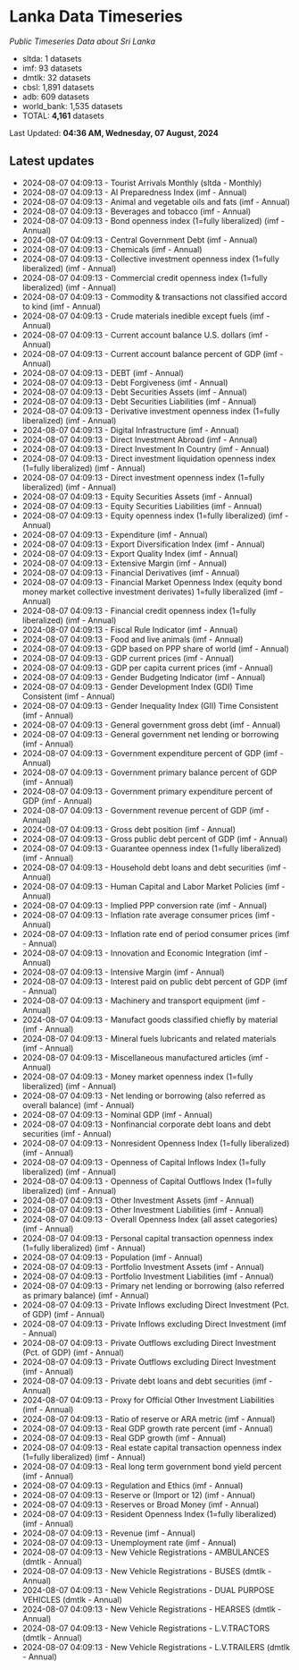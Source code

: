 # Lanka Data Timeseries
*Public Timeseries Data about Sri Lanka*

* sltda: 1 datasets
* imf: 93 datasets
* dmtlk: 32 datasets
* cbsl: 1,891 datasets
* adb: 609 datasets
* world_bank: 1,535 datasets
* TOTAL: **4,161** datasets

Last Updated: **04:36 AM, Wednesday, 07 August, 2024**

## Latest updates

* 2024-08-07 04:09:13 - Tourist Arrivals Monthly (sltda - Monthly)
* 2024-08-07 04:09:13 - AI Preparedness Index (imf - Annual)
* 2024-08-07 04:09:13 - Animal and vegetable oils and fats (imf - Annual)
* 2024-08-07 04:09:13 - Beverages and tobacco (imf - Annual)
* 2024-08-07 04:09:13 - Bond openness index (1=fully liberalized) (imf - Annual)
* 2024-08-07 04:09:13 - Central Government Debt (imf - Annual)
* 2024-08-07 04:09:13 - Chemicals (imf - Annual)
* 2024-08-07 04:09:13 - Collective investment openness index (1=fully liberalized) (imf - Annual)
* 2024-08-07 04:09:13 - Commercial credit openness index (1=fully liberalized) (imf - Annual)
* 2024-08-07 04:09:13 - Commodity & transactions not classified accord to kind (imf - Annual)
* 2024-08-07 04:09:13 - Crude materials inedible except fuels (imf - Annual)
* 2024-08-07 04:09:13 - Current account balance U.S. dollars (imf - Annual)
* 2024-08-07 04:09:13 - Current account balance percent of GDP (imf - Annual)
* 2024-08-07 04:09:13 - DEBT (imf - Annual)
* 2024-08-07 04:09:13 - Debt Forgiveness (imf - Annual)
* 2024-08-07 04:09:13 - Debt Securities Assets (imf - Annual)
* 2024-08-07 04:09:13 - Debt Securities Liabilities (imf - Annual)
* 2024-08-07 04:09:13 - Derivative investment openness index (1=fully liberalized) (imf - Annual)
* 2024-08-07 04:09:13 - Digital Infrastructure (imf - Annual)
* 2024-08-07 04:09:13 - Direct Investment Abroad (imf - Annual)
* 2024-08-07 04:09:13 - Direct Investment In Country (imf - Annual)
* 2024-08-07 04:09:13 - Direct investment liquidation openness index (1=fully liberalized) (imf - Annual)
* 2024-08-07 04:09:13 - Direct investment openness index (1=fully liberalized) (imf - Annual)
* 2024-08-07 04:09:13 - Equity Securities Assets (imf - Annual)
* 2024-08-07 04:09:13 - Equity Securities Liabilities (imf - Annual)
* 2024-08-07 04:09:13 - Equity openness index (1=fully liberalized) (imf - Annual)
* 2024-08-07 04:09:13 - Expenditure (imf - Annual)
* 2024-08-07 04:09:13 - Export Diversification Index (imf - Annual)
* 2024-08-07 04:09:13 - Export Quality Index (imf - Annual)
* 2024-08-07 04:09:13 - Extensive Margin (imf - Annual)
* 2024-08-07 04:09:13 - Financial Derivatives (imf - Annual)
* 2024-08-07 04:09:13 - Financial Market Openness Index (equity bond money market collective investment derivates) 1=fully liberalized (imf - Annual)
* 2024-08-07 04:09:13 - Financial credit openness index (1=fully liberalized) (imf - Annual)
* 2024-08-07 04:09:13 - Fiscal Rule Indicator (imf - Annual)
* 2024-08-07 04:09:13 - Food and live animals (imf - Annual)
* 2024-08-07 04:09:13 - GDP based on PPP share of world (imf - Annual)
* 2024-08-07 04:09:13 - GDP current prices (imf - Annual)
* 2024-08-07 04:09:13 - GDP per capita current prices (imf - Annual)
* 2024-08-07 04:09:13 - Gender Budgeting Indicator (imf - Annual)
* 2024-08-07 04:09:13 - Gender Development Index (GDI) Time Consistent (imf - Annual)
* 2024-08-07 04:09:13 - Gender Inequality Index (GII) Time Consistent (imf - Annual)
* 2024-08-07 04:09:13 - General government gross debt (imf - Annual)
* 2024-08-07 04:09:13 - General government net lending or borrowing (imf - Annual)
* 2024-08-07 04:09:13 - Government expenditure percent of GDP (imf - Annual)
* 2024-08-07 04:09:13 - Government primary balance percent of GDP (imf - Annual)
* 2024-08-07 04:09:13 - Government primary expenditure percent of GDP (imf - Annual)
* 2024-08-07 04:09:13 - Government revenue percent of GDP (imf - Annual)
* 2024-08-07 04:09:13 - Gross debt position (imf - Annual)
* 2024-08-07 04:09:13 - Gross public debt percent of GDP (imf - Annual)
* 2024-08-07 04:09:13 - Guarantee openness index (1=fully liberalized) (imf - Annual)
* 2024-08-07 04:09:13 - Household debt loans and debt securities (imf - Annual)
* 2024-08-07 04:09:13 - Human Capital and Labor Market Policies (imf - Annual)
* 2024-08-07 04:09:13 - Implied PPP conversion rate (imf - Annual)
* 2024-08-07 04:09:13 - Inflation rate average consumer prices (imf - Annual)
* 2024-08-07 04:09:13 - Inflation rate end of period consumer prices (imf - Annual)
* 2024-08-07 04:09:13 - Innovation and Economic Integration (imf - Annual)
* 2024-08-07 04:09:13 - Intensive Margin (imf - Annual)
* 2024-08-07 04:09:13 - Interest paid on public debt percent of GDP (imf - Annual)
* 2024-08-07 04:09:13 - Machinery and transport equipment (imf - Annual)
* 2024-08-07 04:09:13 - Manufact goods classified chiefly by material (imf - Annual)
* 2024-08-07 04:09:13 - Mineral fuels lubricants and related materials (imf - Annual)
* 2024-08-07 04:09:13 - Miscellaneous manufactured articles (imf - Annual)
* 2024-08-07 04:09:13 - Money market openness index (1=fully liberalized) (imf - Annual)
* 2024-08-07 04:09:13 - Net lending or borrowing (also referred as overall balance) (imf - Annual)
* 2024-08-07 04:09:13 - Nominal GDP (imf - Annual)
* 2024-08-07 04:09:13 - Nonfinancial corporate debt loans and debt securities (imf - Annual)
* 2024-08-07 04:09:13 - Nonresident Openness Index (1=fully liberalized) (imf - Annual)
* 2024-08-07 04:09:13 - Openness of Capital Inflows Index (1=fully liberalized) (imf - Annual)
* 2024-08-07 04:09:13 - Openness of Capital Outflows Index (1=fully liberalized) (imf - Annual)
* 2024-08-07 04:09:13 - Other Investment Assets (imf - Annual)
* 2024-08-07 04:09:13 - Other Investment Liabilities (imf - Annual)
* 2024-08-07 04:09:13 - Overall Openness Index (all asset categories) (imf - Annual)
* 2024-08-07 04:09:13 - Personal capital transaction openness index (1=fully liberalized) (imf - Annual)
* 2024-08-07 04:09:13 - Population (imf - Annual)
* 2024-08-07 04:09:13 - Portfolio Investment Assets (imf - Annual)
* 2024-08-07 04:09:13 - Portfolio Investment Liabilities (imf - Annual)
* 2024-08-07 04:09:13 - Primary net lending or borrowing (also referred as primary balance) (imf - Annual)
* 2024-08-07 04:09:13 - Private Inflows excluding Direct Investment (Pct. of GDP) (imf - Annual)
* 2024-08-07 04:09:13 - Private Inflows excluding Direct Investment (imf - Annual)
* 2024-08-07 04:09:13 - Private Outflows excluding Direct Investment (Pct. of GDP) (imf - Annual)
* 2024-08-07 04:09:13 - Private Outflows excluding Direct Investment (imf - Annual)
* 2024-08-07 04:09:13 - Private debt loans and debt securities (imf - Annual)
* 2024-08-07 04:09:13 - Proxy for Official Other Investment Liabilities (imf - Annual)
* 2024-08-07 04:09:13 - Ratio of reserve or ARA metric (imf - Annual)
* 2024-08-07 04:09:13 - Real GDP growth rate percent (imf - Annual)
* 2024-08-07 04:09:13 - Real GDP growth (imf - Annual)
* 2024-08-07 04:09:13 - Real estate capital transaction openness index (1=fully liberalized) (imf - Annual)
* 2024-08-07 04:09:13 - Real long term government bond yield percent (imf - Annual)
* 2024-08-07 04:09:13 - Regulation and Ethics (imf - Annual)
* 2024-08-07 04:09:13 - Reserve or (Import or 12) (imf - Annual)
* 2024-08-07 04:09:13 - Reserves or Broad Money (imf - Annual)
* 2024-08-07 04:09:13 - Resident Openness Index (1=fully liberalized) (imf - Annual)
* 2024-08-07 04:09:13 - Revenue (imf - Annual)
* 2024-08-07 04:09:13 - Unemployment rate (imf - Annual)
* 2024-08-07 04:09:13 - New Vehicle Registrations - AMBULANCES (dmtlk - Annual)
* 2024-08-07 04:09:13 - New Vehicle Registrations - BUSES (dmtlk - Annual)
* 2024-08-07 04:09:13 - New Vehicle Registrations - DUAL PURPOSE VEHICLES (dmtlk - Annual)
* 2024-08-07 04:09:13 - New Vehicle Registrations - HEARSES (dmtlk - Annual)
* 2024-08-07 04:09:13 - New Vehicle Registrations - L.V.TRACTORS (dmtlk - Annual)
* 2024-08-07 04:09:13 - New Vehicle Registrations - L.V.TRAILERS (dmtlk - Annual)